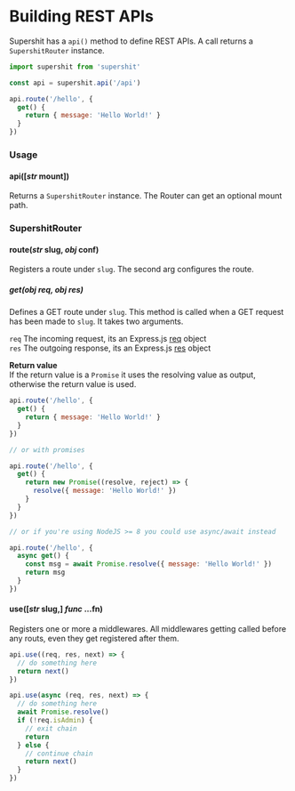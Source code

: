 Building REST APIs
==================

Supershit has a `api()` method to define REST APIs. A call returns a `SupershitRouter` instance.

```js
import supershit from 'supershit'

const api = supershit.api('/api')

api.route('/hello', {
  get() {
    return { message: 'Hello World!' }
  }
})
```

### Usage

#### api([*str* mount])

Returns a `SupershitRouter` instance. The Router can get an optional mount path.


### SupershitRouter

#### route(*str* slug, *obj* conf)

Registers a route under `slug`. The second arg configures the route.

##### get(*obj* req, *obj* res)

Defines a GET route under `slug`. This method is called when a GET request has been made to `slug`. It takes two arguments.

`req` The incoming request, its an Express.js [req](http://expressjs.com/en/4x/api.html#req) object  
`res` The outgoing response, its an Express.js [res](http://expressjs.com/en/4x/api.html#res) object  

**Return value**  
If the return value is a `Promise` it uses the resolving value as output,
otherwise the return value is used.

```js
api.route('/hello', {
  get() {
    return { message: 'Hello World!' }
  }
})

// or with promises

api.route('/hello', {
  get() {
    return new Promise((resolve, reject) => {
      resolve({ message: 'Hello World!' })
    }
  }
})

// or if you're using NodeJS >= 8 you could use async/await instead

api.route('/hello', {
  async get() {
    const msg = await Promise.resolve({ message: 'Hello World!' })
    return msg
  }
})
```

#### use([*str* slug,] *func* ...fn)

Registers one or more a middlewares. All middlewares getting called before any routs, even they get registered after them.

```js
api.use((req, res, next) => {
  // do something here
  return next()
})
```

```js
api.use(async (req, res, next) => {
  // do something here
  await Promise.resolve()
  if (!req.isAdmin) {
    // exit chain
    return
  } else {
    // continue chain
    return next()
  }
})
```
